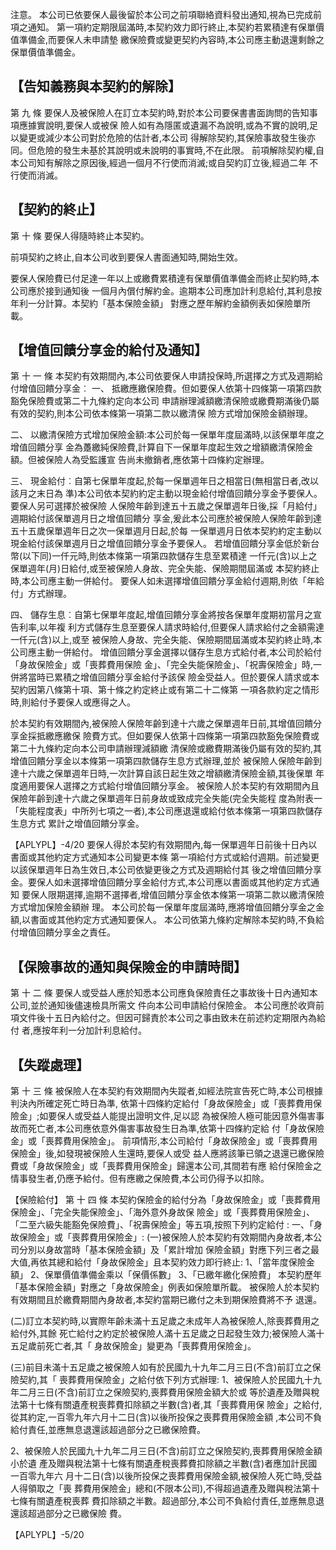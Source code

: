 注意。 本公司已依要保人最後留於本公司之前項聯絡資料發出通知,視為已完成前項之通知。 第一項約定期限屆滿時,本契約效力即行終止,本契約若累積達有保單價值準備金,而要保人未申請墊 繳保險費或變更契約內容時,本公司應主動退還剩餘之保單價值準備金。

## 【告知義務與本契約的解除】

第 九 條 要保人及被保險人在訂立本契約時,對於本公司要保書書面詢問的告知事項應據實說明,要保人或被保 險人如有為隱匿或遺漏不為說明,或為不實的說明,足以變更或減少本公司對於危險的估計者,本公司 得解除契約,其保險事故發生後亦同。但危險的發生未基於其說明或未說明的事實時,不在此限。 前項解除契約權,自本公司知有解除之原因後,經過一個月不行使而消滅;或自契約訂立後,經過二年 不行使而消滅。

## 【契約的終止】

第 十 條 要保人得隨時終止本契約。

前項契約之終止,自本公司收到要保人書面通知時,開始生效。

要保人保險費已付足達一年以上或繳費累積達有保單價值準備金而終止契約時,本公司應於接到通知後 一個月內償付解約金。逾期本公司應加計利息給付,其利息按年利一分計算。本契約「基本保險金額」 對應之歷年解約金額例表如保險單所載。

## 【增值回饋分享金的給付及通知】

第 十 一 條 本契約有效期間內,本公司依要保人申請投保時,所選擇之方式及週期給付增值回饋分享金︰
一、 抵繳應繳保險費。但如要保人依第十四條第一項第四款豁免保險費或第二十九條約定向本公司 申請辦理減額繳清保險或繳費期滿後仍屬有效的契約,則本公司依本條第一項第二款以繳清保 險方式增加保險金額辦理。

二、 以繳清保險方式增加保險金額:本公司於每一保單年度屆滿時,以該保單年度之增值回饋分享 金為躉繳純保險費,計算自下一保單年度起生效之增額繳清保險金額。但被保險人為受監護宣 告尚未撤銷者,應依第十四條約定辦理。

三、 現金給付︰自第七保單年度起,於每一保單週年日之相當日(無相當日者,改以該月之末日為 準)本公司依本契約約定主動以現金給付增值回饋分享金予要保人。要保人另可選擇於被保險 人保險年齡到達五十五歲之保單週年日後,採「月給付」週期給付該保單週月日之增值回饋分 享金,爰此本公司應於被保險人保險年齡到達五十五歲保單週年日之次一保單週月日起,於每 一保單週月日依本契約約定主動以現金給付該保單週月日之增值回饋分享金予要保人。 若增值回饋分享金低於新台幣(以下同)一仟元時,則依本條第一項第四款儲存生息至累積達 一仟元(含)以上之保單週年(月)日給付,或至被保險人身故、完全失能、保險期間屆滿或 本契約終止時,本公司應主動一併給付。 要保人如未選擇增值回饋分享金給付週期,則依「年給付」方式辦理。

四、 儲存生息︰自第七保單年度起,增值回饋分享金將按各保單年度期初當月之宣告利率,以年複 利方式儲存生息至要保人請求時給付,但要保人請求給付之金額需達一仟元(含)以上,或至 被保險人身故、完全失能、保險期間屆滿或本契約終止時,本公司應主動一併給付。 增值回饋分享金選擇以儲存生息方式給付者,本公司於給付「身故保險金」或「喪葬費用保險 金」、「完全失能保險金」、「祝壽保險金」時,一併將當時已累積之增值回饋分享金給付予該保 險金受益人。但於要保人請求或本契約因第八條第十項、第十條之約定終止或有第二十二條第 一項各款約定之情形時,則給付予要保人或應得之人。

於本契約有效期間內,被保險人保險年齡到達十六歲之保單週年日前,其增值回饋分享金採抵繳應繳保 險費方式。但如要保人依第十四條第一項第四款豁免保險費或第二十九條約定向本公司申請辦理減額繳 清保險或繳費期滿後仍屬有效的契約,其增值回饋分享金以本條第一項第四款儲存生息方式辦理,並於 被保險人保險年齡到達十六歲之保單週年日時,一次計算自該日起生效之增額繳清保險金額,其後保單 年度適用要保人選擇之方式給付增值回饋分享金。 被保險人於本契約有效期間內且保險年齡到達十六歲之保單週年日前身故或致成完全失能(完全失能程 度為附表一「失能程度表」中所列七項之一者),本公司應退還或給付依本條第一項第四款儲存生息方式 累計之增值回饋分享金。

【APLYPL】-4/20 要保人得於本契約有效期間內,每一保單週年日前後十日內以書面或其他約定方式通知本公司變更本條 第一項給付方式或給付週期。前述變更以該保單週年日為生效日,本公司依變更後之方式及週期給付其 後之增值回饋分享金。要保人如未選擇增值回饋分享金給付方式,本公司應以書面或其他約定方式通知 要保人限期選擇,逾期不選擇者,增值回饋分享金依本條第一項第二款以繳清保險方式增加保險金額辦 理。 本公司於每一保單年度屆滿時,應將增值回饋分享金之金額,以書面或其他約定方式通知要保人。 本公司依第九條約定解除本契約時,不負給付增值回饋分享金之責任。

## 【保險事故的通知與保險金的申請時間】

第 十 二 條 要保人或受益人應於知悉本公司應負保險責任之事故後十日內通知本公司,並於通知後儘速檢具所需文 件向本公司申請給付保險金。 本公司應於收齊前項文件後十五日內給付之。但因可歸責於本公司之事由致未在前述約定期限內為給付 者,應按年利一分加計利息給付。

## 【失蹤處理】

第 十 三 條 被保險人在本契約有效期間內失蹤者,如經法院宣告死亡時,本公司根據判決內所確定死亡時日為準, 依第十四條約定給付「身故保險金」或「喪葬費用保險金」;如要保人或受益人能提出證明文件,足以認 為被保險人極可能因意外傷害事故而死亡者,本公司應依意外傷害事故發生日為準,依第十四條約定給 付「身故保險金」或「喪葬費用保險金」。 前項情形,本公司給付「身故保險金」或「喪葬費用保險金」後,如發現被保險人生還時,要保人或受 益人應將該筆已領之退還已繳保險費或「身故保險金」或「喪葬費用保險金」歸還本公司,其間若有應 給付保險金之情事發生者,仍應予給付。但有應繳之保險費,本公司仍得予以扣除。

【保險給付】
第 十 四 條 本契約保險金的給付分為「身故保險金」或「喪葬費用保險金」、「完全失能保險金」、「海外意外身故保 險金」或「喪葬費用保險金」、「二至六級失能豁免保險費」、「祝壽保險金」等五項,按照下列約定給付 : 一、「身故保險金」或「喪葬費用保險金」:
(一)被保險人於本契約有效期間內身故者,本公司分別以身故當時「基本保險金額」及「累計增加 保險金額」對應下列三者之最大值,再依其總和給付「身故保險金」且本契約效力即行終止:
1、「當年度保險金額」 2、保單價值準備金乘以「保價係數」 3、「已繳年繳化保險費」
本契約歷年「基本保險金額」對應之「身故保險金」例表如保險單所載。 被保險人於本契約有效期間且於繳費期間內身故者,本契約當期已繳付之未到期保險費將不予 退還。

(二)訂立本契約時,以實際年齡未滿十五足歲之未成年人為被保險人,除喪葬費用之給付外,其餘 死亡給付之約定於被保險人滿十五足歲之日起發生效力;被保險人滿十五足歲前死亡者,其「 身故保險金」變更為「喪葬費用保險金」。

(三)前目未滿十五足歲之被保險人如有於民國九十九年二月三日(不含)前訂立之保險契約,其「
喪葬費用保險金」之給付依下列方式辦理:
1、被保險人於民國九十九年二月三日(不含)前訂立之保險契約,喪葬費用保險金額大於或 等於遺產及贈與稅法第十七條有關遺產稅喪葬費扣除額之半數(含)者,其「喪葬費用保 險金」之給付,從其約定,一百零九年六月十二日(含)以後所投保之喪葬費用保險金額 ,本公司不負給付責任,並應無息退還該超過部分之已繳保險費。

2、被保險人於民國九十九年二月三日(不含)前訂立之保險契約,喪葬費用保險金額小於遺 產及贈與稅法第十七條有關遺產稅喪葬費扣除額之半數(含)者應加計民國一百零九年六 月十二日(含)以後所投保之喪葬費用保險金額,被保險人死亡時,受益人得領取之「喪 葬費用保險金」總和(不限本公司),不得超過遺產及贈與稅法第十七條有關遺產稅喪葬 費扣除額之半數。超過部分,本公司不負給付責任,並應無息退還該超過部分之已繳保險 費。

【APLYPL】-5/20